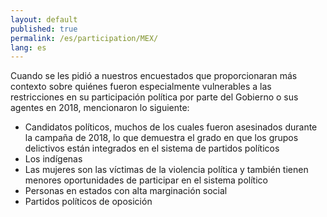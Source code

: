 ```yaml
---
layout: default
published: true
permalink: /es/participation/MEX/
lang: es
---
```


Cuando se les pidió a nuestros encuestados que proporcionaran más contexto sobre quiénes fueron especialmente vulnerables a las restricciones en su participación política por parte del Gobierno o sus agentes en 2018, mencionaron lo siguiente:
-	Candidatos políticos, muchos de los cuales fueron asesinados durante la campaña de 2018, lo que demuestra el grado en que los grupos delictivos están integrados en el sistema de partidos políticos
-	Los indígenas
-	Las mujeres son las víctimas de la violencia política y también tienen menores oportunidades de participar en el sistema político
-	Personas en estados con alta marginación social
-	Partidos políticos de oposición

